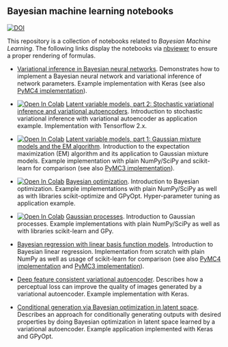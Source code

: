 ## Bayesian machine learning notebooks

[![DOI](https://zenodo.org/badge/125869131.svg)](https://zenodo.org/badge/latestdoi/125869131)

This repository is a collection of notebooks related to *Bayesian Machine Learning*. The following links display 
the notebooks via [nbviewer](https://nbviewer.jupyter.org/) to ensure a proper rendering of formulas.

- [Variational inference in Bayesian neural networks](https://nbviewer.jupyter.org/github/krasserm/bayesian-machine-learning/blob/dev/bayesian-neural-networks/bayesian_neural_networks.ipynb). 
  Demonstrates how to implement a Bayesian neural network and variational inference of network parameters. Example implementation 
  with Keras (see also 
  [PyMC4 implementation](https://nbviewer.jupyter.org/github/krasserm/bayesian-machine-learning/blob/dev/bayesian-neural-networks/bayesian_neural_networks_pymc4.ipynb)).

- [![Open In Colab](https://colab.research.google.com/assets/colab-badge.svg)](https://colab.research.google.com/github/krasserm/bayesian-machine-learning/blob/dev/latent-variable-models/latent_variable_models_part_2.ipynb)
  [Latent variable models, part 2: Stochastic variational inference and variational autoencoders](https://nbviewer.jupyter.org/github/krasserm/bayesian-machine-learning/blob/dev/latent-variable-models/latent_variable_models_part_2.ipynb). 
  Introduction to stochastic variational inference with variational autoencoder as application example. Implementation 
  with Tensorflow 2.x.

- [![Open In Colab](https://colab.research.google.com/assets/colab-badge.svg)](https://colab.research.google.com/github/krasserm/bayesian-machine-learning/blob/dev/latent-variable-models/latent_variable_models_part_1.ipynb)
  [Latent variable models, part 1: Gaussian mixture models and the EM algorithm](https://nbviewer.jupyter.org/github/krasserm/bayesian-machine-learning/blob/dev/latent-variable-models/latent_variable_models_part_1.ipynb).
  Introduction to the expectation maximization (EM) algorithm and its application to Gaussian mixture models. Example
  implementation with plain NumPy/SciPy and scikit-learn for comparison (see also 
  [PyMC3 implementation](https://nbviewer.jupyter.org/github/krasserm/bayesian-machine-learning/blob/dev/latent-variable-models/latent_variable_models_part_1_pymc3.ipynb)).

- [![Open In Colab](https://colab.research.google.com/assets/colab-badge.svg)](https://colab.research.google.com/github/krasserm/bayesian-machine-learning/blob/dev/bayesian-optimization/bayesian_optimization.ipynb)
  [Bayesian optimization](https://nbviewer.jupyter.org/github/krasserm/bayesian-machine-learning/blob/dev/bayesian-optimization/bayesian_optimization.ipynb). 
  Introduction to Bayesian optimization. Example implementations with plain NumPy/SciPy as well as with libraries 
  scikit-optimize and GPyOpt. Hyper-parameter tuning as application example.  

- [![Open In Colab](https://colab.research.google.com/assets/colab-badge.svg)](https://colab.research.google.com/github/krasserm/bayesian-machine-learning/blob/dev/gaussian-processes/gaussian_processes.ipynb)
  [Gaussian processes](https://nbviewer.jupyter.org/github/krasserm/bayesian-machine-learning/blob/dev/gaussian-processes/gaussian_processes.ipynb). 
  Introduction to Gaussian processes. Example implementations with plain NumPy/SciPy as well as with libraries 
  scikit-learn and GPy. 

- [Bayesian regression with linear basis function models](https://nbviewer.jupyter.org/github/krasserm/bayesian-machine-learning/blob/dev/bayesian-linear-regression/bayesian_linear_regression.ipynb). 
  Introduction to Bayesian linear regression. Implementation from scratch with plain NumPy as well as usage of scikit-learn 
  for comparison (see also 
  [PyMC4 implementation](https://nbviewer.jupyter.org/github/krasserm/bayesian-machine-learning/blob/maste/bayesian-linear-regressionr/bayesian_linear_regression_pymc4.ipynb) and 
  [PyMC3 implementation](https://nbviewer.jupyter.org/github/krasserm/bayesian-machine-learning/blob/dev/bayesian-linear-regression/bayesian_linear_regression_pymc3.ipynb)).

- [Deep feature consistent variational autoencoder](https://nbviewer.jupyter.org/github/krasserm/bayesian-machine-learning/blob/dev/autoencoder-applications/variational_autoencoder_dfc.ipynb). 
  Describes how a perceptual loss can improve the quality of images generated by a variational autoencoder. Example 
  implementation with Keras.  

- [Conditional generation via Bayesian optimization in latent space](https://nbviewer.jupyter.org/github/krasserm/bayesian-machine-learning/blob/dev/autoencoder-applications/variational_autoencoder_opt.ipynb). 
  Describes an approach for conditionally generating outputs with desired properties by doing Bayesian optimization in 
  latent space learned by a variational autoencoder. Example application implemented with Keras and GPyOpt.
